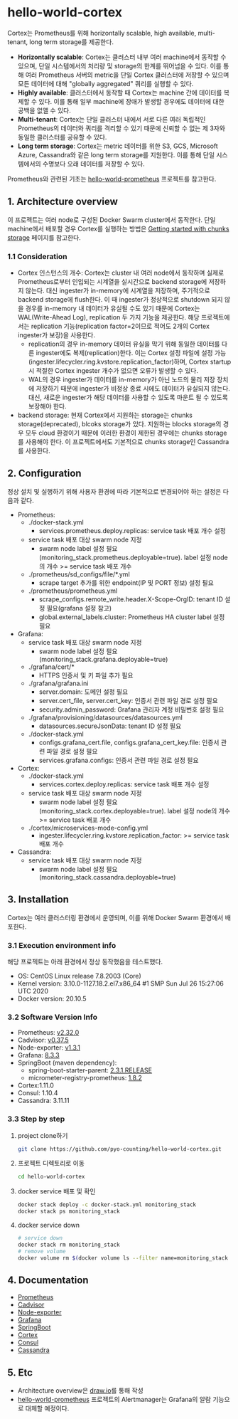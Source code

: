# hello-world-cortex
Cortex는 Prometheus를 위해 horizontally scalable, high available, multi-tenant, long term storage를 제공한다.

- **Horizontally scalable**: Cortex는 클러스터 내부 여러 machine에서 동작할 수 있으며, 단일 시스템에서의 처리량 및 storage의 한계를 뛰어넘을 수 있다. 이를 통해 여러 Prometheus 서버의 metric을 단일 Cortex 클러스터에 저장할 수 있으며 모든 데이터에 대해 "globally aggregated" 쿼리를 실행할 수 있다.
- **Highly available**: 클러스터에서 동작할 때 Cortex는 machine 간에 데이터를 복제할 수 있다. 이를 통해 일부 machine에 장애가 발생할 경우에도 데이터에 대한 공백을 없앨 수 있다.
- **Multi-tenant**: Cortex는 단일 클러스터 내에서 서로 다른 여러 독립적인 Prometheus의 데이터와 쿼리를 격리할 수 있기 때문에 신뢰할 수 없는 제 3자와 동일한 클러스터를 공유할 수 있다.
- **Long term storage**: Cortex는 metric 데이터를 위한 S3, GCS, Microsoft Azure, Cassandra와 같은 long term storage를 지원한다. 이를 통해 단일 시스템에서의 수명보다 오래 데이터를 저장할 수 있다.

Prometheus와 관련된 기초는 [hello-world-prometheus](https://github.com/pyo-counting/hello-world-prometheus) 프로젝트를 참고한다.

## 1. Architecture overview
이 프로젝트는 여러 node로 구성된 Docker Swarm cluster에서 동작한다. 단일 machine에서 배포할 경우 Cortex를 실행하는 방법은 [Getting started with chunks storage](https://cortexmetrics.io/docs/chunks-storage/getting-started-chunks-storage/) 페이지를 참고한다.

### 1.1 Consideration
- Cortex 인스턴스의 개수: Cortex는 cluster 내 여러 node에서 동작하며 실제로 Prometheus로부터 인입되는 시계열을 실시간으로 backend storage에 저장하지 않는다. 대신 ingester가 in-memory에 시계열을 저장하며, 주기적으로 backend storage에 flush한다. 이 때 ingester가 정상적으로 shutdown 되지 않을 경우를 in-memory 내 데이터가 유실될 수도 있기 때문에 Cortex는 WAL(Write-Ahead Log), replication 두 가지 기능을 제공한다. 해당 프로젝트에서는 replication 기능(replication factor=2이므로 적어도 2개의 Cortex ingester가 보장)을 사용한다.
  - replication의 경우 in-memory 데이터 유실을 막기 위해 동일한 데이터를 다른 ingester에도 복제(replication)한다. 이는 Cortex 설정 파일에 설정 가능(ingester.lifecycler.ring.kvstore.replication_factor)하며, Cortex startup 시 적절한 Cortex ingester 개수가 없으면 오류가 발생할 수 있다.
  - WAL의 경우 ingester가 데이터를 in-memory가 아닌 노드의 물리 저장 장치에 저장하기 때문에 ingester가 비정상 종료 시에도 데이터가 유실되지 않는다. 대신, 새로운 ingester가 해당 데이터를 사용할 수 있도록 마운트 될 수 있도록 보장해야 한다.
- backend storage: 현재 Cortex에서 지원하는 storage는 chunks storage(deprecated), blcoks storage가 있다. 지원하는 blocks storage의 경우 모두 cloud 환경이기 때문에 이러한 환경이 제한된 경우에는 chunks storage를 사용해야 한다. 이 프로젝트에서도 기본적으로 chunks storage인 Cassandra를 사용한다.


## 2. Configuration
정상 설치 및 실행하기 위해 사용자 환경에 따라 기본적으로 변경되어야 하는 설정은 다음과 같다.

- Prometheus:
  - ./docker-stack.yml
    - services.prometheus.deploy.replicas: service task 배포 개수 설정
  - service task 배포 대상 swarm node 지정
    - swarm node label 설정 필요(monitoring_stack.prometheus.deployable=true). label 설정 node의 개수 >= service task 배포 개수
  - ./prometheus/sd_configs/file/*.yml
    - scrape target 추가를 위한 endpoint(IP 및 PORT 정보) 설정 필요
  - ./prometheus/prometheus.yml
    - scrape_configs.remote_write.header.X-Scope-OrgID: tenant ID 설정 필요(grafana 설정 참고)
    - global.external_labels.cluster: Prometheus HA cluster label 설정 필요
- Grafana:
  - service task 배포 대상 swarm node 지정
    - swarm node label 설정 필요(monitoring_stack.grafana.deployable=true)
  - ./grafana/cert/*
    - HTTPS 인증서 및 키 파일 추가 필요
  - ./grafana/grafana.ini
    - server.domain: 도메인 설정 필요
    - server.cert_file, server.cert_key: 인증서 관련 파일 경로 설정 필요
    - security.admin_password: Grafana 관리자 계정 비밀번호 설정 필요
  - ./grafana/provisioning/datasources/datasources.yml
    - datasources.secureJsonData: tenant ID 설정 필요
  - ./docker-stack.yml
    - configs.grafana_cert.file, configs.grafana_cert_key.file: 인증서 관련 파일 경로 설정 필요
    - services.grafana.configs: 인증서 관련 파일 경로 설정 필요
- Cortex:
  - ./docker-stack.yml
    - services.cortex.deploy.replicas: service task 배포 개수 설정
  - service task 배포 대상 swarm node 지정
    - swarm node label 설정 필요(monitoring_stack.cortex.deployable=true). label 설정 node의 개수 >= service task 배포 개수
  - ./cortex/microservices-mode-config.yml
    - ingester.lifecycler.ring.kvstore.replication_factor: >= service task 배포 개수
- Cassandra:
  - service task 배포 대상 swarm node 지정
    - swarm node label 설정 필요(monitoring_stack.cassandra.deployable=true)

## 3. Installation
Cortex는 여러 클러스터링 환경에서 운영되며, 이를 위해 Docker Swarm 환경에서 배포한다.

### 3.1 Execution environment info
해당 프로젝트는 아래 환경에서 정상 동작했음을 테스트했다.
- OS: CentOS Linux release 7.8.2003 (Core)
- Kernel version: 3.10.0-1127.18.2.el7.x86_64 #1 SMP Sun Jul 26 15:27:06 UTC 2020
- Docker version: 20.10.5

### 3.2 Software Version Info
- Prometheus: [v2.32.0](https://github.com/prometheus/prometheus/releases/tag/v2.32.0)
- Cadvisor: [v0.37.5](https://github.com/google/cadvisor/releases/tag/v0.37.5)
- Node-exporter: [v1.3.1](https://github.com/prometheus/node_exporter/releases/tag/v1.3.1)
- Grafana: [8.3.3](https://github.com/grafana/grafana/releases/tag/v8.3.3)
- SpringBoot (maven dependency):
    - spring-boot-starter-parent: [2.3.1.RELEASE](https://github.com/spring-projects/spring-boot/releases/tag/v2.3.1.RELEASE)
    - micrometer-registry-prometheus: [1.8.2](https://github.com/micrometer-metrics/micrometer/releases/tag/v1.8.2)
- Cortex:1.11.0
- Consul: 1.10.4
- Cassandra: 3.11.11
    
### 3.3 Step by step
1. project clone하기
   ```bash
   git clone https://github.com/pyo-counting/hello-world-cortex.git
   ```
2. 프로젝트 디렉토리로 이동
   ```bash
   cd hello-world-cortex
   ```
3. docker service 배포 및 확인
   ```bash
   docker stack deploy -c docker-stack.yml monitoring_stack
   docker stack ps monitoring_stack
   ```
3. docker service down
   ```bash
   # service down
   docker stack rm monitoring_stack
   # remove volume
   docker volume rm $(docker volume ls --filter name=monitoring_stack --format {{.Name}})
   ```

## 4. Documentation
- [Prometheus](https://prometheus.io/docs/introduction/overview/)
- [Cadvisor](https://github.com/google/cadvisor)
- [Node-exporter](https://github.com/prometheus/node_exporter)
- [Grafana](https://grafana.com/docs/grafana/latest/)
- [SpringBoot](https://docs.spring.io/spring-boot/docs/current/reference/html/actuator.html)
- [Cortex](https://cortexmetrics.io/docs/)
- [Consul](https://www.consul.io/docs)
- [Cassandra](https://cassandra.apache.org/doc/latest/)

## 5. Etc
- Architecture overview은 [draw.io](https://www.draw.io)를 통해 작성
- [hello-world-prometheus](https://github.com/pyo-counting/hello-world-prometheus) 프로젝트의 Alertmanager는 Grafana의 알람 기능으로 대체할 예정이다.
